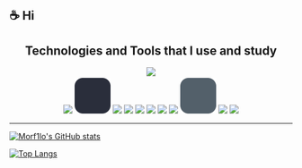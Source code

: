 ## ☕️ Hi

<h2 align="center">Technologies and Tools that I use and study</h2>
<div align="center">
    <img src="https://github.com/onemarc/tech-icons/blob/main/icons/stackoverflow-dark.svg" width="92">
</div>
<div align="center">
    <img src="https://github.com/onemarc/tech-icons/blob/main/icons/go-dark.svg" width="64" />
    <img src="https://github.com/onemarc/tech-icons/blob/main/icons/rabbitmq-dark.svg" width="64" />
    <img src="https://github.com/onemarc/tech-icons/blob/main/icons/grpc.svg" width="64" />
    <img src="https://github.com/onemarc/tech-icons/blob/main/icons/postgressql-dark.svg" width="64" />
    <img src="https://github.com/onemarc/tech-icons/blob/main/icons/redis-dark.svg" width="64" />
    <img src="https://github.com/onemarc/tech-icons/blob/main/icons/mongodb-dark.svg" width="64" />
    <img src="https://github.com/onemarc/tech-icons/blob/main/icons/linux-dark.svg" width="64" />
    <img src="https://github.com/onemarc/tech-icons/blob/main/icons/git.svg" width="64" />
    <img src="https://github.com/onemarc/tech-icons/blob/main/icons/yaml.svg" width="64" />
    <img src="https://github.com/onemarc/tech-icons/blob/main/icons/postman.svg" width="64" />
    <img src="https://github.com/onemarc/tech-icons/blob/main/icons/html.svg" width="64" />
</div>

---

[![Morf1lo's GitHub stats](https://github-readme-stats.vercel.app/api?username=morf1lo&theme=radical&show_icons=true&hide_border=true&icon_color=f1f1f1)](https://github.com/anuraghazra/github-readme-stats)

[![Top Langs](https://github-readme-stats.vercel.app/api/top-langs/?username=morf1lo&layout=compact&theme=radical&hide_border=true)](https://github.com/anuraghazra/github-readme-stats)
